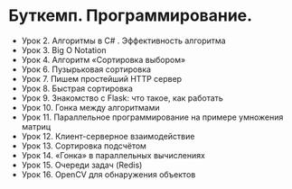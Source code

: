 # Буткемп. Программирование.

- Урок 2. Алгоритмы в C# . Эффективность алгоритма
- Урок 3. Big O Notation
- Урок 4. Алгоритм «Сортировка выбором»
- Урок 6. Пузырьковая сортировка
- Урок 7. Пишем простейший HTTP сервер
- Урок 8. Быстрая сортировка
- Урок 9. Знакомство с Flask: что такое, как работать
- Урок 10. Гонка между алгоритмами
- Урок 11. Параллельное программирование на примере умножения матриц
- Урок 12. Клиент-серверное взаимодействие
- Урок 13. Сортировка подсчётом
- Урок 14. «Гонка» в параллельных вычислениях
- Урок 15. Очереди задач (Redis)
- Урок 16. OpenCV для обнаружения объектов
